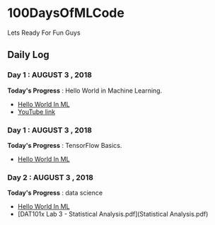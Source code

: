 # 100DaysOfMLCode

  Lets Ready For Fun Guys

## Daily Log

### Day 1 : AUGUST 3 , 2018
 
**Today's Progress** : Hello World in Machine Learning.
 - [Hello World In ML](HelloWorld_In_ML.ipynb)
 - [YouTube link](https://www.youtube.com/watch?v=cKxRvEZd3Mw&t=337s)

### Day 1 : AUGUST 3 , 2018
 **Today's Progress** : TensorFlow Basics.
 - [Hello World In ML](TensorFlow_Basics.ipynb)

### Day 2 : AUGUST 3 , 2018
 **Today's Progress** : data science
  - [Hello World In ML](TensorFlow_Basics.ipynb)
 - [DAT101x Lab 3 - Statistical Analysis.pdf](Statistical Analysis.pdf)









